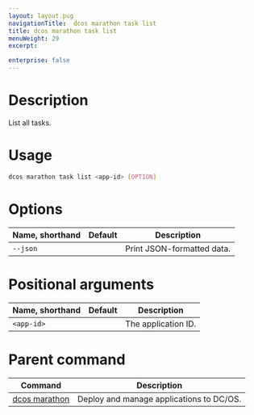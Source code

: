```yaml
---
layout: layout.pug
navigationTitle:  dcos marathon task list
title: dcos marathon task list
menuWeight: 29
excerpt:

enterprise: false
---
```


<!-- This source repo for this topic is https://github.com/dcos/dcos-docs -->


# Description
List all tasks.

# Usage

```bash
dcos marathon task list <app-id> [OPTION]
```

# Options

| Name, shorthand | Default | Description |
|---------|-------------|-------------|
| `--json`   |             |  Print JSON-formatted data. |

# Positional arguments

| Name, shorthand | Default | Description |
|---------|-------------|-------------|
| `<app-id>`   |             |  The application ID. |

# Parent command

| Command | Description |
|---------|-------------|
| [dcos marathon](/1.10/cli/command-reference/dcos-marathon/) | Deploy and manage applications to DC/OS. |

<!-- # Examples -->
